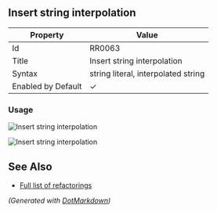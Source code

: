 ## Insert string interpolation

| Property           | Value                               |
| ------------------ | ----------------------------------- |
| Id                 | RR0063                              |
| Title              | Insert string interpolation         |
| Syntax             | string literal, interpolated string |
| Enabled by Default | &#x2713;                            |

### Usage

![Insert string interpolation](../../images/refactorings/InsertInterpolationIntoStringLiteral.png)

![Insert string interpolation](../../images/refactorings/InsertInterpolationIntoInterpolatedString.png)

## See Also

* [Full list of refactorings](Refactorings.md)


*\(Generated with [DotMarkdown](http://github.com/JosefPihrt/DotMarkdown)\)*